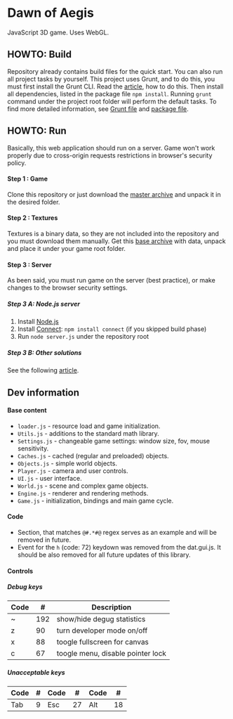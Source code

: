 Dawn of Aegis
=============
JavaScript 3D game. Uses WebGL.

## HOWTO: Build ##

Repository already contains build files for the quick start. You can also run all project tasks by yourself. This project uses Grunt, and to do this, you must first install the Grunt CLI. Read the [article](http://gruntjs.com/getting-started), how to do this.
Then install all dependencies, listed in the package file `npm install`. Running `grunt` command under the project root folder will  perform the default tasks. To find more detailed information, see [Grunt file](Gruntfile.js) and [package file](package.js).

## HOWTO: Run ##

Basically, this web application should run on a server. Game won't work properly due to cross-origin requests restrictions in browser's security policy.

#### Step 1 : Game ####
Clone this repository or just download the [master archive](https://github.com/edloidas/dawn-of-aegis/archive/master.zip) and unpack it in the desired folder.

#### Step 2 : Textures ####
Textures is a binary data, so they are not included into the repository and you must download them manually. Get this [base archive](https://dl.dropboxusercontent.com/u/40688668/base.zip) with data, unpack and place it under your game root folder.

#### Step 3 : Server ####
As been said, you must run game on the server (best practice), or make changes to the browser security settings.

##### Step 3 A: Node.js server #####
1. Install [Node.js](http://nodejs.org)
2. Install [Connect](http://senchalabs.github.com/connect): `npm install connect` (if you skipped build phase)
3. Run `node server.js` under the repository root

##### Step 3 B: Other solutions #####
See the following [article](https://github.com/mrdoob/three.js/wiki/How-to-run-things-locally).

## Dev information ##

#### Base content ####
* `loader.js` - resource load and game initialization.
* `Utils.js` - additions to the standard math library.
* `Settings.js` - changeable game settings: window size, fov, mouse sensitivity.
* `Caches.js` - cached (regular and preloaded) objects.
* `Objects.js` - simple world objects.
* `Player.js` - camera and user controls.
* `UI.js` - user interface.
* `World.js` - scene and complex game objects.
* `Engine.js` - renderer and rendering methods.
* `Game.js` - initialization, bindings and main game cycle.

#### Code ####
* Section, that matches `@#.*#@` regex serves as an example and will be removed in future.
* Event for the `h` (code: 72) keydown was removed from the dat.gui.js. It should be also removed for all future updates of this library.

#### Controls ####

##### Debug keys #####
| Code |  #  | Description                       |
| ---- | --- | --------------------------------- |
|  ~   | 192 | show/hide degug statistics        |
|  z   | 90  | turn developer mode on/off        |
|  x   | 88  | toogle fullscreen for canvas      |
|  c   | 67  | toogle menu, disable pointer lock |

##### Unacceptable keys #####
| Code |  #  | Code |  #  | Code |  #  |
| ---- | --- | ---- | --- | ---- | --- |
| Tab  |   9 | Esc  |  27 | Alt  |  18 |
